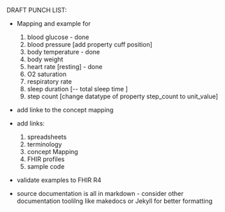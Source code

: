    DRAFT
   PUNCH LIST:

   - Mapping and example for

      1. blood glucose - done
      1. blood pressure [add property cuff position]
      1. body temperature  - done
      1. body weight
      1. heart rate [resting] - done
      1. O2 saturation 
      1. respiratory rate
      1. sleep duration [--  total sleep time ]
      1. step count [change datatype of property step_count to unit_value]

   - add linke to the concept mapping
   - add links:
      1. spreadsheets
      1. terminology
      1. concept Mapping
      1. FHIR profiles
      1. sample code
   - validate examples to FHIR R4
   -  source documentation is all in markdown - consider other documentation toolilng like makedocs or Jekyll for better formatting
